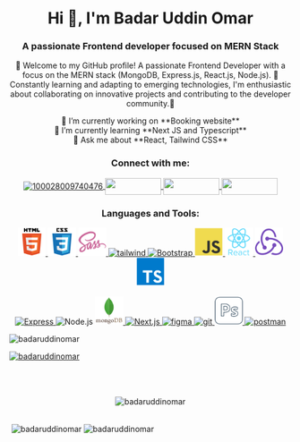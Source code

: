 <h1 align="center">Hi 👋, I'm Badar Uddin Omar</h1>
<h3 align="center">A passionate Frontend developer focused on MERN Stack</h3>
<p align="center">👋 Welcome to my GitHub profile! A passionate Frontend Developer with a focus on the MERN stack (MongoDB, Express.js, React.js, Node.js). 🌱 Constantly learning and adapting to emerging technologies, I'm enthusiastic about collaborating on innovative projects and contributing to the developer community.🚀 </p>

<p align="center">
  🔭 I’m currently working on **Booking website** <br/>
 🌱 I’m currently learning **Next JS and Typescript** <br/>
 💬 Ask me about **React, Tailwind CSS**
</p>

<h3 align="center">Connect with me:</h3>
<p align="center">
    <a href="mailto:badaruddinomar2403@gmail.com"> <img
      align="center"
      src="https://img.shields.io/badge/Gmail-D14836?style=for-the-badge&logo=gmail&logoColor=white"
      alt="100028009740476"
      height="30"
      width="80"
    />
    </a>
  <a href="https://www.linkedin.com/in/badar-uddin-702368211/">
    <img src="https://img.shields.io/badge/LinkedIn-0077B5?style=for-the-badge&logo=linkedin&logoColor=white"  height="30"
      width="100" align="center"/>
  </a>
    <a href="https://www.facebook.com/profile.php?id=100028009740476">
    <img src="https://img.shields.io/badge/Facebook-1877F2?style=for-the-badge&logo=facebook&logoColor=white"  height="30"
      width="100" align="center"/>
  </a>
       <a href="https://badarsportfolio.onrender.com">
    <img src="https://img.shields.io/badge/Portfolio-255E63?style=for-the-badge&logo=About.me&logoColor=white"  height="30"
      width="100" align="center"/>
       </a>
</p>

<h3 align="center">Languages and Tools:</h3>
<p align="center">
  <a href="https://www.w3.org/html/" target="_blank" rel="noreferrer">
    <img
      src="https://raw.githubusercontent.com/devicons/devicon/master/icons/html5/html5-original-wordmark.svg"
      alt="html5"
      width="50"
      height="50"
    />
  </a>
  <a href="https://www.w3schools.com/css/" target="_blank" rel="noreferrer">
    <img
      src="https://raw.githubusercontent.com/devicons/devicon/master/icons/css3/css3-original-wordmark.svg"
      alt="css3"
      width="50"
      height="50"
    />
  </a>
  <a href="https://sass-lang.com" target="_blank" rel="noreferrer">
    <img
      src="https://raw.githubusercontent.com/devicons/devicon/master/icons/sass/sass-original.svg"
      alt="sass"
      width="50"
      height="50"
    />
  </a>
  <a href="https://tailwindcss.com/" target="_blank" rel="noreferrer">
    <img
      src="https://www.vectorlogo.zone/logos/tailwindcss/tailwindcss-icon.svg"
      alt="tailwind"
      width="50"
      height="50"
    />
  </a>
  <a href="https://getbootstrap.com" target="_blank" rel="noreferrer">
   <img width="50" src="https://user-images.githubusercontent.com/25181517/183898054-b3d693d4-dafb-4808-a509-bab54cf5de34.png" alt="Bootstrap" title="Bootstrap"/>
  </a>
  <a
    href="https://developer.mozilla.org/en-US/docs/Web/JavaScript"
    target="_blank"
    rel="noreferrer"
  >
    <img
      src="https://raw.githubusercontent.com/devicons/devicon/master/icons/javascript/javascript-original.svg"
      alt="javascript"
      width="50"
      height="50"
    />
  </a>
  <a href="https://reactjs.org/" target="_blank" rel="noreferrer">
    <img
      src="https://raw.githubusercontent.com/devicons/devicon/master/icons/react/react-original-wordmark.svg"
      alt="react"
      width="50"
      height="50"
    />
  </a>
  <a href="https://redux.js.org" target="_blank" rel="noreferrer">
    <img
      src="https://raw.githubusercontent.com/devicons/devicon/master/icons/redux/redux-original.svg"
      alt="redux"
      width="50"
      height="50"
    />
  </a>

  <a href="https://www.typescriptlang.org/" target="_blank" rel="noreferrer">
    <img
      src="https://raw.githubusercontent.com/devicons/devicon/master/icons/typescript/typescript-original.svg"
      alt="typescript"
      width="50"
      height="50"
    />
  </a>
<br/>
<br/>

<a href="https://nodejs.org" target="_blank" rel="noreferrer">
 <img width="50" src="https://user-images.githubusercontent.com/25181517/183859966-a3462d8d-1bc7-4880-b353-e2cbed900ed6.png" alt="Express" title="Express"/>
</a>
<a align="center">
<img width="50" src="https://user-images.githubusercontent.com/25181517/183568594-85e280a7-0d7e-4d1a-9028-c8c2209e073c.png" alt="Node.js" title="Node.js"/></code>
</a>
<a href="https://www.mongodb.com/" target="_blank" rel="noreferrer">
  <img
    src="https://raw.githubusercontent.com/devicons/devicon/master/icons/mongodb/mongodb-original-wordmark.svg"
    alt="mongodb"
    width="50"
    height="50"
  />
</a>
<a href="https://nextjs.org/" target="_blank" rel="noreferrer">
  <img width="50" src="https://github.com/marwin1991/profile-technology-icons/assets/136815194/5f8c622c-c217-4649-b0a9-7e0ee24bd704" alt="Next.js" title="Next.js"/>
</a>
<a href="https://www.figma.com/" target="_blank" rel="noreferrer">
  <img
    src="https://www.vectorlogo.zone/logos/figma/figma-icon.svg"
    alt="figma"
    width="50"
    height="50"
  />
</a>
<a href="https://git-scm.com/" target="_blank" rel="noreferrer">
  <img
    src="https://www.vectorlogo.zone/logos/git-scm/git-scm-icon.svg"
    alt="git"
    width="50"
    height="50"
  />
</a>
<a href="https://www.photoshop.com/en" target="_blank" rel="noreferrer">
  <img
    src="https://raw.githubusercontent.com/devicons/devicon/master/icons/photoshop/photoshop-line.svg"
    alt="photoshop"
    width="50"
    height="50"
  />
</a>
<a href="https://postman.com" target="_blank" rel="noreferrer">
  <img
    src="https://www.vectorlogo.zone/logos/getpostman/getpostman-icon.svg"
    alt="postman"
    width="50"
    height="50"
  />
</a>
</p>


<p align="left"> <img src="https://komarev.com/ghpvc/?username=badaruddinomar&label=Profile%20views&color=0e75b6&style=flat" alt="badaruddinomar" /> </p>

<p align="left"> <a href="https://github.com/ryo-ma/github-profile-trophy"><img src="https://github-profile-trophy.vercel.app/?username=badaruddinomar" alt="badaruddinomar" /></a> </p>




<br/>
<br/>
<p align="center">
  <img
    align="center"
    src="https://github-readme-stats.vercel.app/api/top-langs?username=badaruddinomar&show_icons=true&locale=en&layout=compact"
    alt="badaruddinomar"
  />
</p>
<br/>
<span>
  &nbsp;<img
    align="center"
    src="https://github-readme-stats.vercel.app/api?username=badaruddinomar&show_icons=true&locale=en"
    alt="badaruddinomar"
  />
</span>
<span>
  <img
    align="center"
    src="https://github-readme-streak-stats.herokuapp.com/?user=badaruddinomar&"
    alt="badaruddinomar"
  />
</span>
